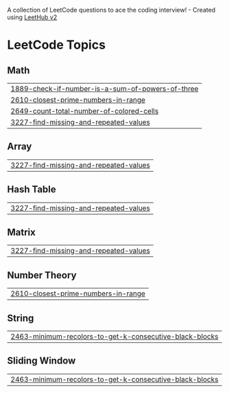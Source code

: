 A collection of LeetCode questions to ace the coding interview! - Created using [LeetHub v2](https://github.com/arunbhardwaj/LeetHub-2.0)
<!---LeetCode Topics Start-->
# LeetCode Topics
## Math
|  |
| ------- |
| [1889-check-if-number-is-a-sum-of-powers-of-three](https://github.com/Hunnibs/Datastructure-Algorithm_Java/tree/master/1889-check-if-number-is-a-sum-of-powers-of-three) |
| [2610-closest-prime-numbers-in-range](https://github.com/Hunnibs/Datastructure-Algorithm_Java/tree/master/2610-closest-prime-numbers-in-range) |
| [2649-count-total-number-of-colored-cells](https://github.com/Hunnibs/Datastructure-Algorithm_Java/tree/master/2649-count-total-number-of-colored-cells) |
| [3227-find-missing-and-repeated-values](https://github.com/Hunnibs/Datastructure-Algorithm_Java/tree/master/3227-find-missing-and-repeated-values) |
## Array
|  |
| ------- |
| [3227-find-missing-and-repeated-values](https://github.com/Hunnibs/Datastructure-Algorithm_Java/tree/master/3227-find-missing-and-repeated-values) |
## Hash Table
|  |
| ------- |
| [3227-find-missing-and-repeated-values](https://github.com/Hunnibs/Datastructure-Algorithm_Java/tree/master/3227-find-missing-and-repeated-values) |
## Matrix
|  |
| ------- |
| [3227-find-missing-and-repeated-values](https://github.com/Hunnibs/Datastructure-Algorithm_Java/tree/master/3227-find-missing-and-repeated-values) |
## Number Theory
|  |
| ------- |
| [2610-closest-prime-numbers-in-range](https://github.com/Hunnibs/Datastructure-Algorithm_Java/tree/master/2610-closest-prime-numbers-in-range) |
## String
|  |
| ------- |
| [2463-minimum-recolors-to-get-k-consecutive-black-blocks](https://github.com/Hunnibs/Datastructure-Algorithm_Java/tree/master/2463-minimum-recolors-to-get-k-consecutive-black-blocks) |
## Sliding Window
|  |
| ------- |
| [2463-minimum-recolors-to-get-k-consecutive-black-blocks](https://github.com/Hunnibs/Datastructure-Algorithm_Java/tree/master/2463-minimum-recolors-to-get-k-consecutive-black-blocks) |
<!---LeetCode Topics End-->